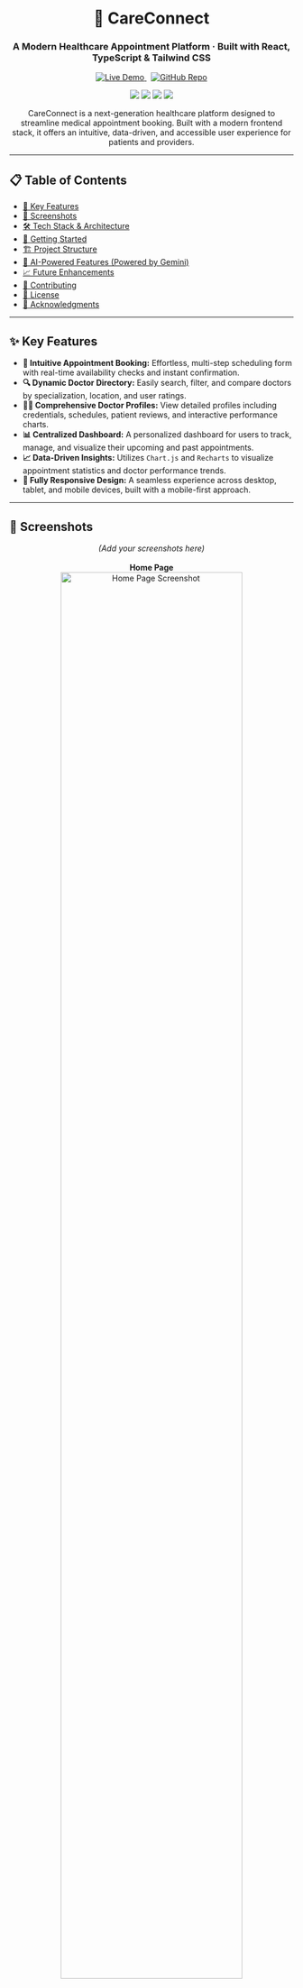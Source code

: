 <h1 align="center">🏥 CareConnect</h1>
<h3 align="center">A Modern Healthcare Appointment Platform · Built with React, TypeScript & Tailwind CSS</h3>

<p align="center">
  <a href="https://care-connect-niroggyan.netlify.app/" target="_blank">
    <img src="https://img.shields.io/badge/🚀-Live_Demo-blueviolet?style=for-the-badge&logo=vercel" alt="Live Demo"/>
  </a>
  &nbsp;
  <a href="https://github.com/chiragSahani/CareConnect" target="_blank">
    <img src="https://img.shields.io/badge/⭐-Star_on_GitHub-black?style=for-the-badge&logo=github" alt="GitHub Repo"/>
  </a>
</p>

<p align="center">
  <img src="https://img.shields.io/badge/React-TypeScript-blue?style=for-the-badge&logo=react"/>
  <img src="https://img.shields.io/badge/Tailwind_CSS-Styling-38B2AC?style=for-the-badge&logo=tailwind-css"/>
  <img src="https://img.shields.io/badge/Vite-Build_Tool-646CFF?style=for-the-badge&logo=vite"/>
  <img src="https://img.shields.io/badge/Framer_Motion-Animations-E02A9F?style=for-the-badge&logo=framer"/>
</p>

<p align="center">
  CareConnect is a next-generation healthcare platform designed to streamline medical appointment booking. Built with a modern frontend stack, it offers an intuitive, data-driven, and accessible user experience for patients and providers.
</p>

<!-- You can add a GIF or a hero image of your application here -->
<!-- <p align="center">
  <img src="httpsassets/careconnect-demo.gif" alt="CareConnect Demo GIF"/>
</p> -->

---

## 📋 Table of Contents

- [🚀 Key Features](#-key-features)
- [📸 Screenshots](#-screenshots)
- [🛠️ Tech Stack & Architecture](#️-tech-stack--architecture)
- [🏁 Getting Started](#-getting-started)
- [🏗️ Project Structure](#️-project-structure)
- [🤖 AI-Powered Features (Powered by Gemini)](#-ai-powered-features-powered-by-gemini)
- [📈 Future Enhancements](#-future-enhancements)
- [🤝 Contributing](#-contributing)
- [📄 License](#-license)
- [🙏 Acknowledgments](#-acknowledgments)

---

## ✨ Key Features

-   **📅 Intuitive Appointment Booking:** Effortless, multi-step scheduling form with real-time availability checks and instant confirmation.
-   **🔍 Dynamic Doctor Directory:** Easily search, filter, and compare doctors by specialization, location, and user ratings.
-   **👨‍⚕️ Comprehensive Doctor Profiles:** View detailed profiles including credentials, schedules, patient reviews, and interactive performance charts.
-   **📊 Centralized Dashboard:** A personalized dashboard for users to track, manage, and visualize their upcoming and past appointments.
-   **📈 Data-Driven Insights:** Utilizes `Chart.js` and `Recharts` to visualize appointment statistics and doctor performance trends.
-   **📱 Fully Responsive Design:** A seamless experience across desktop, tablet, and mobile devices, built with a mobile-first approach.

---

## 📸 Screenshots

<p align="center">
  <em>(Add your screenshots here)</em>
  <br/><br/>
  <strong>Home Page</strong><br/>
  <img src="https://raw.githubusercontent.com/chiragSahani/CareConnect/main/assets/Home.png" alt="Home Page Screenshot" width="80%"/>
  <br/><br/>
  <strong>Doctor Directory</strong><br/>
  <img src="https://raw.githubusercontent.com/chiragSahani/CareConnect/main/assets/All-doctors.png" alt="Doctor Directory Screenshot" width="80%"/>
  <br/><br/>
  <strong>Appointment Booking</strong><br/>
  <img src="https://raw.githubusercontent.com/chiragSahani/CareConnect/main/assets/Appointments.png" alt="Appointment Booking Screenshot" width="80%"/>
</p>

---

## 🛠️ Tech Stack & Architecture

This project is built with a modern, scalable, and maintainable frontend architecture.

| Layer          | Technology                               | Rationale                                           |
| :------------- | :--------------------------------------- | :-------------------------------------------------- |
| **UI Framework** | React 18 + TypeScript                    | For building robust, type-safe, component-based UIs. |
| **Styling** | Tailwind CSS                             | A utility-first CSS framework for rapid UI development. |
| **Routing** | React Router v6                          | For declarative client-side routing.                |
| **State** | React Context API + Hooks                | For lightweight, centralized state management.        |
| **Forms** | React Hook Form + Yup                    | For performant, flexible, and scalable form validation. |
| **Animations** | Framer Motion                            | For creating beautiful and fluid user interactions.     |
| **Icons** | Lucide React                             | A simple and beautiful icon library.                |
| **Dates** | `date-fns`                               | For modern, reliable date/time manipulation.      |
| **Build Tool** | Vite                                     | For a blazing fast development and build experience.    |
| **Charts** | `Chart.js` / `Recharts`                  | For powerful and interactive data visualizations.     |

### Architectural Overview

The application follows a component-based architecture where UI is separated into pages, layouts, and reusable components. Global state is managed via React Context to avoid prop-drilling.

<p align="center">
  <img src="https://raw.githubusercontent.com/chiragSahani/CareConnect/main/assets/architecture-careconnect.drawio.svg" alt="CareConnect Architecture Diagram" width="700"/>
</p>

---

## 🏁 Getting Started

Follow these steps to set up and run the project locally.

### Prerequisites

-   [Node.js](https://nodejs.org/en/) (v18.x or higher)
-   [npm](https://www.npmjs.com/) or [yarn](https://yarnpkg.com/)

### Installation & Setup

1.  **Clone the repository:**
    ```bash
    git clone [https://github.com/chiragSahani/CareConnect.git](https://github.com/chiragSahani/CareConnect.git)
    cd CareConnect
    ```

2.  **Install dependencies:**
    ```bash
    npm install
    ```

3.  **Set up environment variables:**
    Create a `.env` file in the root of the project and add any necessary environment variables. For now, this is mainly for the planned AI integration.
    ```env
    # Example for planned Gemini API integration
    VITE_GEMINI_API_KEY="YOUR_API_KEY_HERE"
    ```

4.  **Start the development server:**
    ```bash
    npm run dev
    ```

5.  **Open your browser** and navigate to `http://localhost:5173` (or the port specified in your terminal).

---

## 🏗️ Project Structure

The project follows a standard and scalable structure to keep the codebase organized.

```text
src/
├── assets/         # Static assets like images and SVGs
├── components/     # Reusable UI components
│   ├── common/     # Generic components (Button, Input, etc.)
│   ├── layout/     # Structural components (Header, Footer, Sidebar)
│   └── charts/     # Chart components
├── contexts/       # React Context providers for global state
├── data/           # Mock data, constants, and static content
├── hooks/          # Custom React hooks
├── pages/          # Top-level page components
├── types/          # TypeScript type definitions
├── utils/          # Utility functions
├── App.tsx         # Main application component with routing
├── main.tsx        # Entry point of the React application
└── index.css       # Global styles and Tailwind directives
````

-----

## 🤖 AI-Powered Features (Powered by Gemini)

CareConnect is designed to integrate a powerful AI assistant to enhance the user experience.

**Status:** 🚧 **Planned**

### Planned Features:

  - **AI Chat Assistant:** Get 24/7 help with general health queries, platform navigation, and booking assistance.
  - **Smart Summaries:** AI-generated summaries of doctor reviews and patient feedback.
  - **Personalized Recommendations:** Suggestions for doctors based on user needs and historical data.

### Planned Authentication Flow for AI Features

To ensure security and privacy, the integration with the Gemini API will be handled securely. The flow is designed to **never expose sensitive API keys on the client-side.**

```mermaid
sequenceDiagram
    participant User
    participant CareConnectApp as Frontend (React)
    participant CareConnectServer as Backend (Node.js/Express - Planned)
    participant GoogleAuth as Google Auth
    participant GeminiAPI as Google AI (Gemini)

    User->>CareConnectApp: Clicks "Sign in with Google"
    CareConnectApp->>GoogleAuth: Initiates OAuth 2.0 flow
    GoogleAuth-->>User: Shows Google consent screen
    User-->>GoogleAuth: Grants permission
    GoogleAuth-->>CareConnectApp: Returns auth token (JWT)

    User->>CareConnectApp: Interacts with AI Chatbot
    CareConnectApp->>CareConnectServer: Sends chat query with user's JWT
    CareConnectServer->>CareConnectServer: Verifies JWT to authenticate user
    CareConnectServer->>GeminiAPI: Makes secure API call with its own secret API key
    GeminiAPI-->>CareConnectServer: Returns AI-generated response
    CareConnectServer-->>CareConnectApp: Forwards the response
    CareConnectApp-->>User: Displays AI response in chat
```

### Implementation Status

  - [x] UI designed for AI Chat and Google Sign-In.
  - [ ] Backend endpoint for secure API calls to Gemini.
  - [ ] User authentication (e.g., JWT-based) to protect endpoints.
  - [ ] Real-time communication with WebSocket for the chat interface.

-----

## 📈 Future Enhancements

  - [ ] **Backend & Database:** Transition from mock data to a full-fledged backend (e.g., Node.js, Express, PostgreSQL/MongoDB) for managing users, doctors, and appointments.
  - [ ] **User Authentication:** Implement secure login/registration for patients and doctors.
  - [ ] **Real-Time Notifications:** Add email or SMS notifications for appointment reminders.
  - [ ] **Telemedicine:** Integrate video conferencing for virtual consultations.
  - [ ] **Admin Dashboard:** A dedicated dashboard for healthcare providers to manage their profiles and schedules.
  - [ ] **Testing:** Implement unit and integration tests using Jest and React Testing Library.
  - [ ] **PWA Conversion:** Enhance the app to be a Progressive Web App for offline capabilities.

-----

## 🤝 Contributing

Contributions are welcome\! If you'd like to contribute, please follow these steps:

1.  **Fork** the repository.
2.  Create a new branch (`git checkout -b feature/YourAmazingFeature`).
3.  Make your changes and **commit** them (`git commit -m 'Add some AmazingFeature'`).
4.  **Push** to the branch (`git push origin feature/YourAmazingFeature`).
5.  Open a **Pull Request**.

Please read our `CONTRIBUTING.md` (to be created) for more details on our code of conduct and the process for submitting pull requests.

-----

## ⭐ Show Your Support

If you find this project useful or interesting, please consider giving it a star on GitHub\! It helps motivate me to continue working on it.

[](https://www.google.com/search?q=https://github.com/chiragSahani/CareConnect/stargazers)

-----

## 📄 License

This project is licensed under the MIT License. See the [LICENSE](https://www.google.com/search?q=LICENSE) file for details.

-----

## 🙏 Acknowledgments

  - **UI/UX Inspiration:** Dribbble and various modern healthcare platforms.
  - **Icons:** [Lucide React](https://lucide.dev/) and [Icons8](https://icons8.com/).
  - **Images:** Stock photos from [Pexels](https://www.pexels.com/).

-----

\<div align="center"\>
\<b\>CareConnect – Making healthcare accessible, one connection at a time.\</b\>
\<br/\>
\<img src="https://img.icons8.com/color/48/heart-with-pulse.png" width="32" alt="Heart Icon"/\>
\</div\>

```
```
